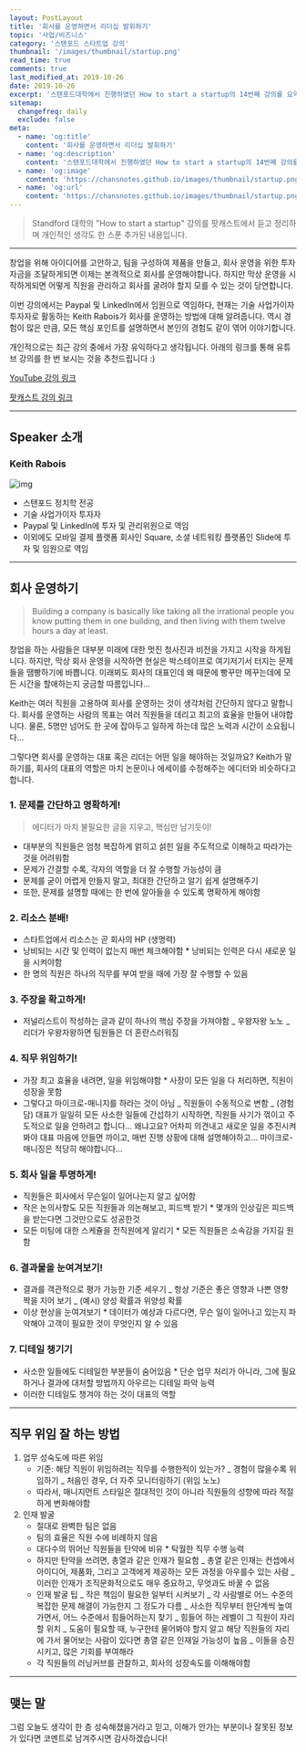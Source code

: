 ```yaml
---
layout: PostLayout
title: '회사를 운영하면서 리더십 발휘하기'
topic: '사업/비즈니스'
category: '스탠포드 스타트업 강의'
thumbnail: '/images/thumbnail/startup.png'
read_time: true
comments: true
last_modified_at: 2019-10-26
date: 2019-10-26
excerpt: '스탠포드대학에서 진행하였던 How to start a startup의 14번째 강의를 요약정리한 글입니다.'
sitemap:
  changefreq: daily
  exclude: false
meta:
  - name: 'og:title'
    content: '회사를 운영하면서 리더십 발휘하기'
  - name: 'og:description'
    content: '스탠포드대학에서 진행하였던 How to start a startup의 14번째 강의를 요약정리한 글입니다.'
  - name: 'og:image'
    content: 'https://chansnotes.github.io/images/thumbnail/startup.png'
  - name: 'og:url'
    content: 'https://chansnotes.github.io/images/thumbnail/startup.png'
---
```


> Standford 대학의 "How to start a startup" 강의를 팟캐스트에서 듣고 정리하며 개인적인 생각도 한 스푼 추가된 내용입니다.

---

창업을 위해 아이디어를 고안하고, 팀을 구성하여 제품을 만들고, 회사 운영을 위한 투자 자금을 조달하게되면 이제는 본격적으로 회사를 운영해야합니다.
하지만 막상 운영을 시작하게되면 어떻게 직원을 관리하고 회사를 굴려야 할지 모를 수 있는 것이 당연합니다.

이번 강의에서는 Paypal 및 LinkedIn에서 임원으로 역임하다, 현재는 기술 사업가이자 투자자로 활동하는 Keith Rabois가 회사를 운영하는 방법에 대해 알려줍니다.
역시 경험이 많은 만큼, 모든 핵심 포인트를 설명하면서 본인의 경험도 같이 엮어 이야기합니다.

개인적으로는 최근 강의 중에서 가장 유익하다고 생각됩니다. 아래의 링크를 통해 유튜브 강의를 한 번 보시는 것을 추천드립니다 :)

[YouTube 강의 링크](https://youtu.be/6fQHLK1aIBs)

[팟캐스트 강의 링크](https://player.fm/series/how-to-start-a-startup/14-keith-rabois-how-to-operate)

---

## Speaker 소개

### Keith Rabois

![img](https://image.businessinsider.com/4c6af6e97f8b9ae20da40100?width=1100&format=jpeg&auto=webp)

- 스탠포드 정치학 전공
- 기술 사업가이자 투자자
- Paypal 및 LinkedIn에 투자 및 관리위원으로 역임
- 이외에도 모바일 결제 플랫폼 회사인 Square, 소셜 네트워킹 플랫폼인 Slide에 투자 및 임원으로 역임

---

## 회사 운영하기

> Building a company is basically like taking all the irrational people you know putting them in one building, and then living with them twelve hours a day at least.

창업을 하는 사람들은 대부분 미래에 대한 멋진 청사진과 비전을 가지고 시작을 하게됩니다. 하지만, 막상 회사 운영을 시작하면 현실은 박스테이프로 여기저기서 터지는 문제들을 땜빵하기에 바쁩니다.
이래뵈도 회사의 대표인데 왜 때문에 빵꾸만 메꾸는데에 모든 시간을 할애하는지 궁금할 따름입니다...

Keith는 여러 직원을 고용하여 회사를 운영하는 것이 생각처럼 간단하지 않다고 말합니다.
회사를 운영하는 사람의 목표는 여러 직원들을 데리고 최고의 효율을 만들어 내야합니다.
물론, 5명만 넘어도 한 곳에 잡아두고 일하게 하는데 많은 노력과 시간이 소요됩니다...

그렇다면 회사를 운영하는 대표 혹은 리더는 어떤 일을 해야하는 것일까요?
Keith가 말하기를, 회사의 대표의 역할은 마치 논문이나 에세이를 수정해주는 에디터와 비슷하다고 합니다.

### 1. 문제를 간단하고 명확하게!

> 에디터가 마치 불필요한 글을 지우고, 핵심만 남기듯이!

- 대부분의 직원들은 엄청 복잡하게 얽히고 섥힌 일을 주도적으로 이해하고 따라가는 것을 어려워함
- 문제가 간결할 수록, 각자의 역할을 더 잘 수행할 가능성이 큼
- 문제를 굳이 어렵게 만들지 말고, 최대한 간단하고 알기 쉽게 설명해주기
- 또한, 문제를 설명할 때에는 한 번에 알아들을 수 있도록 명확하게 해야함

### 2. 리소스 분배!

- 스타트업에서 리소스는 곧 회사의 HP (생명력)
- 낭비되는 시간 및 인력이 없는지 매번 체크해야함 \* 낭비되는 인력은 다시 새로운 일을 시켜야함
- 한 명의 직원은 하나의 직무를 부여 받을 때에 가장 잘 수행할 수 있음

### 3. 주장을 확고하게!

- 저널리스트이 작성하는 글과 같이 하나의 핵심 주장을 가져야함
  _ 우왕자왕 노노
  _ 리더가 우왕자왕하면 팀원들은 더 혼란스러워짐

### 4. 직무 위임하기!

- 가장 최고 효율을 내려면, 일을 위임해야함 \* 사장이 모든 일을 다 처리하면, 직원이 성장을 못함
- 그렇다고 마이크로-매니지를 하라는 것이 아님
  _ 직원들이 수동적으로 변함
  _ (경험담) 대표가 일일히 모든 사소한 일들에 간섭하기 시작하면, 직원들 사기가 꺾이고 주도적으로 일을 안하려고 합니다... 왜냐고요? 어차피 의견내고 새로운 일을 추진시켜봐야 대표 마음에 안들면 까이고, 매번 진행 상황에 대해 설명해야하고... 마이크로-매니징은 적당히 해야합니다...

### 5. 회사 일을 투명하게!

- 직원들은 회사에서 무슨일이 일어나는지 알고 싶어함
- 작은 논의사항도 모든 직원들과 의논해보고, 피드백 받기 \* 몇개의 인상깊은 피드백을 받는다면 그것만으로도 성공한것
- 모든 미팅에 대한 스케쥴을 전직원에게 알리기 \* 모든 직원들은 소속감을 가지길 원함

### 6. 결과물을 눈여겨보기!

- 결과를 객관적으로 평가 가능한 기준 세우기
  _ 항상 기준은 좋은 영향과 나쁜 영향 짝을 지어 보기
  _ (예시) 양성 확률과 위양성 확률
- 이상 현상을 눈여겨보기 \* 데이터가 예상과 다르다면, 무슨 일이 일어나고 있는지 파악해야 고객이 필요한 것이 무엇인지 알 수 있음

### 7. 디테일 챙기기

- 사소한 일들에도 디테일한 부분들이 숨어있음 \* 단순 업무 처리가 아니라, 그에 필요하거나 결과에 대처할 방법까지 아우르는 디테일 파악 능력
- 이러한 디테일도 챙겨야 하는 것이 대표의 역할

---

## 직무 위임 잘 하는 방법

1. 업무 성숙도에 따른 위임
   - 기준: 해당 직원이 위임하려는 직무를 수행한적이 있는가?
     _ 경험이 많을수록 위임하기
     _ 처음인 경우, 더 자주 모니터링하기 (위임 노노)
   - 따라서, 매니지먼트 스타일은 절대적인 것이 아니라 직원들의 성향에 따라 적절하게 변화해야함
2. 인재 발굴
   - 절대로 완벽한 팀은 없음
   - 팀의 효율은 직원 수에 비례하지 않음
   - 대다수의 뛰어난 직원들을 탄약에 비유 \* 탁월한 직무 수행 능력
   - 하지만 탄약을 쓰려면, 총열과 같은 인재가 필요함
     _ 총열 같은 인재는 컨셉에서 아이디어, 제품화, 그리고 고객에게 제공하는 모든 과정을 아우를수 있는 사람
     _ 이러한 인재가 조직문화적으로도 매우 중요하고, 무엇과도 바꿀 수 없음
   - 인재 발굴 팁
     _ 작은 책임이 필요한 일부터 시켜보기
     _ 각 사람별로 어느 수준의 복잡한 문제 해결이 가능한지 그 정도가 다름
     _ 사소한 직무부터 한단계씩 높여가면서, 어느 수준에서 힘들어하는지 찾기
     _ 힘들어 하는 레벨이 그 직원이 자리할 위치
     _ 도움이 필요할 때, 누구한테 물어봐야 할지 알고 해당 직원들의 자리에 가서 물어보는 사람이 있다면 총열 같은 인재일 가능성이 높음
     _ 이들을 승진시키고, 많은 기회를 부여해라
   - 각 직원들의 러닝커브를 관찰하고, 회사의 성장속도를 이해해야함

---

## 맺는 말

그럼 오늘도 생각이 한 층 성숙해졌을거라고 믿고, 이해가 안가는 부분이나 잘못된 정보가 있다면 코멘트로 남겨주시면 감사하겠습니다!
